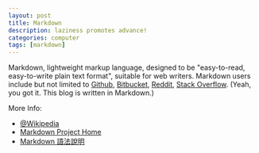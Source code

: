 ```yaml
---
layout: post
title: Markdown
description: laziness promotes advance!
categories: computer
tags: [markdown]
---
```


Markdown, lightweight markup language, designed to be "easy-to-read, easy-to-write plain text format", suitable for web writers. Markdown users include but not limited to [Github][], [Bitbucket][], [Reddit][], [Stack Overflow][]. (Yeah, you got it. This blog is written in Markdown.)

[Github]: https://github.com/
[Bitbucket]: https://bitbucket.org/
[Reddit]: http://www.reddit.com/
[Stack Overflow]: http://stackoverflow.com/


More Info:

* [@Wikipedia](http://en.wikipedia.org/wiki/Markdown)
* [Markdown Project Home](http://daringfireball.net/projects/markdown/)
* [Markdown 語法說明](http://markdown.tw/)
